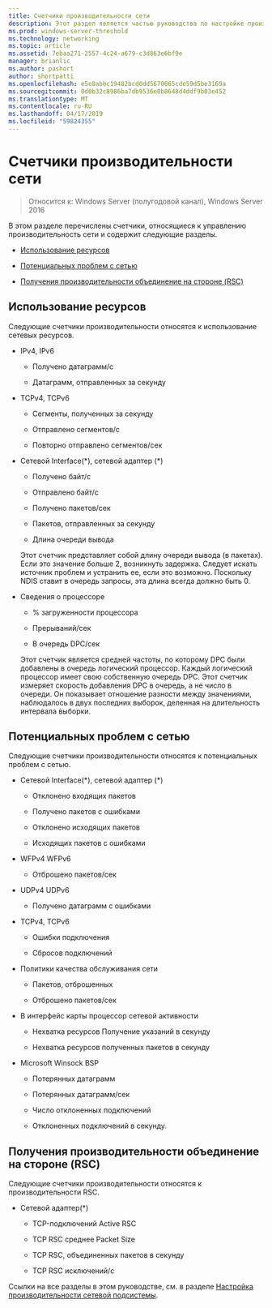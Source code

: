 ```yaml
---
title: Счетчики производительности сети
description: Этот раздел является частью руководства по настройке производительности сетевой подсистемы Windows Server 2016.
ms.prod: windows-server-threshold
ms.technology: networking
ms.topic: article
ms.assetid: 7ebaa271-2557-4c24-a679-c3d863e6bf9e
manager: brianlic
ms.author: pashort
author: shortpatti
ms.openlocfilehash: e5e8abbc19482bcd0dd5670065cde59d5be3169a
ms.sourcegitcommit: 0d0b32c8986ba7db9536e0b8648d4ddf9b03e452
ms.translationtype: MT
ms.contentlocale: ru-RU
ms.lasthandoff: 04/17/2019
ms.locfileid: "59824355"
---
```

# <a name="network-related-performance-counters"></a>Счетчики производительности сети

>Относится к: Windows Server (полугодовой канал), Windows Server 2016

В этом разделе перечислены счетчики, относящиеся к управлению производительность сети и содержит следующие разделы.  
  
-   [Использование ресурсов](#bkmk_ru)  
  
-   [Потенциальных проблем с сетью](#bkmk_np)  
  
-   [Получения производительности объединение на стороне (RSC)](#bkmk_rsc)  
  
##  <a name="bkmk_ru"></a> Использование ресурсов  

Следующие счетчики производительности относятся к использование сетевых ресурсов.  
  
-   IPv4, IPv6  
  
    -   Получено датаграмм/с  
  
    -   Датаграмм, отправленных за секунду  
  
-   TCPv4, TCPv6  
  
    -   Сегменты, полученных за секунду  
  
    -   Отправлено сегментов/с  
  
    -   Повторно отправлено сегментов/сек  
  
-   Сетевой Interface(*), сетевой адаптер (\*)  
  
    -   Получено байт/с  
  
    -   Отправлено байт/с  
  
    -   Получено пакетов/сек  
  
    -   Пакетов, отправленных за секунду  
  
    -   Длина очереди вывода  
  
     Этот счетчик представляет собой длину очереди вывода \(в пакетах\). Если это значение больше 2, возникнуть задержка. Следует искать источник проблем и устранить ее, если это возможно. Поскольку NDIS ставит в очередь запросы, эта длина всегда должно быть 0.  
  
-   Сведения о процессоре  
  
    -   % загруженности процессора  
  
    -   Прерываний/сек  
  
    -   В очередь DPC/сек  
  
     Этот счетчик является средней частоты, по которому DPC были добавлены в очередь логический процессор. Каждый логический процессор имеет свою собственную очередь DPC. Этот счетчик измеряет скорость добавления DPC в очередь, а не число в очереди. Он показывает отношение разности между значениями, наблюдалось в двух последних выборок, деленная на длительность интервала выборки.  
  
##  <a name="bkmk_np"></a> Потенциальных проблем с сетью  

Следующие счетчики производительности относятся к потенциальных проблем с сетью.  
  
-   Сетевой Interface(*), сетевой адаптер (\*)  
  
    -   Отклонено входящих пакетов  
  
    -   Получено пакетов с ошибками  
  
    -   Отклонено исходящих пакетов  
  
    -   Исходящих пакетов с ошибками  
  
-   WFPv4 WFPv6  
  
    -   Отброшено пакетов/сек

-   UDPv4 UDPv6

    -   Получено датаграмм с ошибками  
  
-   TCPv4, TCPv6  
  
    -   Ошибки подключения  
  
    -   Сбросов подключений  
  
-   Политики качества обслуживания сети  
  
    -   Пакетов, отброшенных  
  
    -   Отброшено пакетов/сек  
  
-   В интерфейс карты процессор сетевой активности  
  
    -   Нехватка ресурсов Получение указаний в секунду  
  
    -   Нехватка ресурсов полученных пакетов в секунду  
  
-   Microsoft Winsock BSP  
  
    -   Потерянных датаграмм  
  
    -   Потерянных датаграмм/сек  
  
    -   Число отклоненных подключений  
  
    -   Отклоненных подключений в секунду.  
  
##  <a name="bkmk_rsc"></a> Получения производительности объединение на стороне (RSC)  

Следующие счетчики производительности относятся к производительности RSC.  
  
-   Сетевой адаптер(*)  
  
    -   TCP-подключений Active RSC  
  
    -   TCP RSC среднее Packet Size  
  
    -   TCP RSC, объединенных пакетов в секунду  
  
    -   TCP RSC исключений/с

Ссылки на все разделы в этом руководстве, см. в разделе [Настройка производительности сетевой подсистемы](net-sub-performance-top.md).